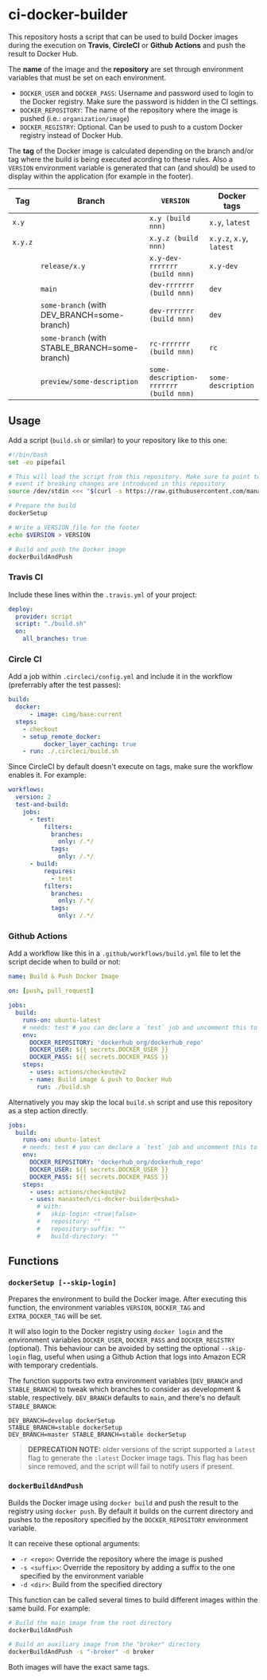 # ci-docker-builder

This repository hosts a script that can be used to build Docker images during the execution on **Travis**, **CircleCI**
or **Github Actions** and push the result to Docker Hub.

The **name** of the image and the **repository** are set through environment variables that must be set on each environment.

  * `DOCKER_USER` and `DOCKER_PASS`: Username and password used to login to the Docker registry. Make sure the password is
     hidden in the CI settings.
  * `DOCKER_REPOSITORY`: The name of the repository where the image is pushed (i.e.: `organization/image`)
  * `DOCKER_REGISTRY`: Optional. Can be used to push to a custom Docker registry instead of Docker Hub.

The **tag** of the Docker image is calculated depending on the branch and/or tag where the build is being executed acording
to these rules. Also a `VERSION` environment variable is generated that can (and should) be used to display within the
application (for example in the footer).

| Tag     | Branch                                         | `VERSION`                              | Docker tags              |
|---------|------------------------------------------------|----------------------------------------|--------------------------|
| `x.y`   |                                                | `x.y (build nnn)`                      | `x.y`, `latest`          |
| `x.y.z` |                                                | `x.y.z (build nnn)`                    | `x.y.z`, `x.y`, `latest` |
|         | `release/x.y`                                  | `x.y-dev-rrrrrrr (build nnn)`          | `x.y-dev`                |
|         | `main`                                         | `dev-rrrrrrr (build nnn)`              | `dev`                    |
|         | `some-branch` (with DEV_BRANCH=some-branch)    | `dev-rrrrrrr (build nnn)`              | `dev`                    |
|         | `some-branch` (with STABLE_BRANCH=some-branch) | `rc-rrrrrrr (build nnn)`               | `rc`                     |
|         | `preview/some-description`                     | `some-description-rrrrrrr (build nnn)` | `some-description`       |

## Usage

Add a script (`build.sh` or similar) to your repository like to this one:

```bash
#!/bin/bash
set -eo pipefail

# This will load the script from this repository. Make sure to point to a specific commit so the build continues to work
# event if breaking changes are introduced in this repository
source /dev/stdin <<< "$(curl -s https://raw.githubusercontent.com/manastech/ci-docker-builder/ef8bdcdf2eae3944de7235b847cb449789aecab7/build.sh)"

# Prepare the build
dockerSetup

# Write a VERSION file for the footer
echo $VERSION > VERSION

# Build and push the Docker image
dockerBuildAndPush
```

### Travis CI
Include these lines within the `.travis.yml` of your project:

```yaml
deploy:
  provider: script
  script: "./build.sh"
  on:
    all_branches: true
```

### Circle CI
Add a job within `.circleci/config.yml` and include it in the workflow (preferrably after the test passes):

```yaml
build:
  docker:
      - image: cimg/base:current
  steps:
    - checkout
    - setup_remote_docker:
          docker_layer_caching: true
    - run: ./.circleci/build.sh
```

Since CircleCI by default doesn't execute on tags, make sure the workflow enables it. For example:

```yaml
workflows:
  version: 2
  test-and-build:
    jobs:
      - test:
          filters:
            branches:
              only: /.*/
            tags:
              only: /.*/
      - build:
          requires:
            - test
          filters:
            branches:
              only: /.*/
            tags:
              only: /.*/
```

### Github Actions

Add a workflow like this in a `.github/workflows/build.yml` file to let the script decide when to build or not:

```yaml
name: Build & Push Docker Image

on: [push, pull_request]

jobs:
  build:
    runs-on: ubuntu-latest
    # needs: test # you can declare a `test` job and uncomment this to test the app before building
    env:
      DOCKER_REPOSITORY: 'dockerhub_org/dockerhub_repo'
      DOCKER_USER: ${{ secrets.DOCKER_USER }}
      DOCKER_PASS: ${{ secrets.DOCKER_PASS }}
    steps:
      - uses: actions/checkout@v2
      - name: Build image & push to Docker Hub
        run: ./build.sh
```

Alternatively you may skip the local `build.sh` script and use this repository
as a step action directly.

```yaml
jobs:
  build:
    runs-on: ubuntu-latest
    # needs: test # you can declare a `test` job and uncomment this to test the app before building
    env:
      DOCKER_REPOSITORY: 'dockerhub_org/dockerhub_repo'
      DOCKER_USER: ${{ secrets.DOCKER_USER }}
      DOCKER_PASS: ${{ secrets.DOCKER_PASS }}
    steps:
      - uses: actions/checkout@v2
      - uses: manastech/ci-docker-builder@<sha1>
        # with:
        #   skip-login: <true|false>
        #   repository: ""
        #   repository-suffix: ""
        #   build-directory: ""
```

## Functions

### `dockerSetup [--skip-login]`

Prepares the environment to build the Docker image. After executing this function, the environment
variables `VERSION`, `DOCKER_TAG` and `EXTRA_DOCKER_TAG` will be set.

It will also login to the Docker registry using `docker login` and the environment variables
`DOCKER_USER`, `DOCKER_PASS` and `DOCKER_REGISTRY` (optional). This behaviour can be avoided
by setting the optional `--skip-login` flag, useful when using a Github Action that logs into
Amazon ECR with temporary credentials.

The function supports two extra environment variables (`DEV_BRANCH` and `STABLE_BRANCH`) to tweak which
branches to consider as development & stable, respectively. `DEV_BRANCH` defaults to `main`, and there's no
default `STABLE_BRANCH`:

```
DEV_BRANCH=develop dockerSetup
STABLE_BRANCH=stable dockerSetup
DEV_BRANCH=master STABLE_BRANCH=stable dockerSetup
```

> **DEPRECATION NOTE:** older versions of the script supported a `latest` flag to generate the `:latest` Docker image tags.
> This flag has been since removed, and the script will fail to notify users if present.

### `dockerBuildAndPush`

Builds the Docker image using `docker build` and push the result to the registry using `docker push`.
By default it builds on the current directory and pushes to the repository specified by the
`DOCKER_REPOSITORY` environment variable.

It can receive these optional arguments:

  * `-r <repo>`: Override the repository where the image is pushed
  * `-s <suffix>`: Override the repository by adding a suffix to the one specified by the environment variable
  * `-d <dir>`: Build from the specified directory

This function can be called several times to build different images within the same build. For example:

```bash
# Build the main image from the root directory
dockerBuildAndPush

# Build an auxiliary image from the "broker" directory
dockerBuildAndPush -s "-broker" -d broker
```

Both images will have the exact same tags.
